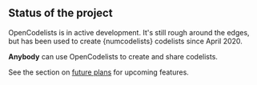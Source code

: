 ## Status of the project

OpenCodelists is in active development.
It's still rough around the edges, but has been used to create {numcodelists} codelists since April 2020.

**Anybody** can use OpenCodelists to create and share codelists.

See the section on [future plans](#future-plans) for upcoming features.
